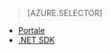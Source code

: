 > [AZURE.SELECTOR]
- [Portale](../articles/media-services/media-services-manage-content.md)
- [.NET SDK](../articles/media-services/media-services-index-content.md)


<!--HONumber=52-->
